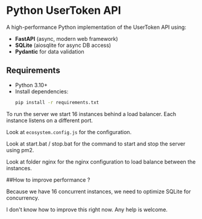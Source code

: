 # Python UserToken API

A high-performance Python implementation of the UserToken API using:
- **FastAPI** (async, modern web framework)
- **SQLite** (aiosqlite for async DB access)
- **Pydantic** for data validation

## Requirements
- Python 3.10+
- Install dependencies:
  ```bash
  pip install -r requirements.txt
  ```

To run the server we start 16 instances behind a load balancer. Each instance listens on a different port.

Look at `ecosystem.config.js` for the configuration.

Look at start.bat / stop.bat for the command to start and stop the server using pm2.

Look at folder nginx for the nginx configuration to load balance between the instances.

##How to improve performance ?

Because we have 16 concurrent instances, we need to optimize SQLite for concurrency.

I don't know how to improve this right now. Any help is welcome.